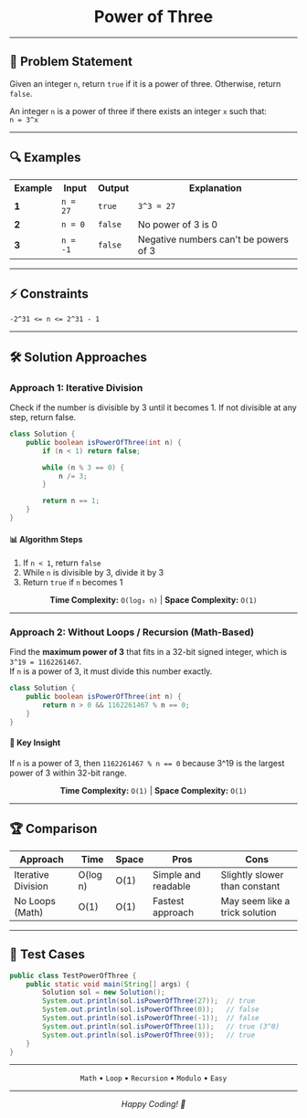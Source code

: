 
<div align="center">

<h1>Power of Three</h1>

</div>

---

## 📝 Problem Statement

Given an integer `n`, return `true` if it is a power of three. Otherwise, return `false`.  

An integer `n` is a power of three if there exists an integer `x` such that:  
`n = 3^x`

---

## 🔍 Examples

<table>
<tr>
<th>Example</th>
<th>Input</th>
<th>Output</th>
<th>Explanation</th>
</tr>
<tr>
<td><strong>1</strong></td>
<td><code>n = 27</code></td>
<td><code>true</code></td>
<td><code>3^3 = 27</code></td>
</tr>
<tr>
<td><strong>2</strong></td>
<td><code>n = 0</code></td>
<td><code>false</code></td>
<td>No power of 3 is 0</td>
</tr>
<tr>
<td><strong>3</strong></td>
<td><code>n = -1</code></td>
<td><code>false</code></td>
<td>Negative numbers can't be powers of 3</td>
</tr>
</table>

---

## ⚡ Constraints

```
-2^31 <= n <= 2^31 - 1
```

---

## 🛠️ Solution Approaches

### Approach 1: Iterative Division

Check if the number is divisible by 3 until it becomes 1. If not divisible at any step, return false.

```java
class Solution {
    public boolean isPowerOfThree(int n) {
        if (n < 1) return false;

        while (n % 3 == 0) {
            n /= 3;
        }

        return n == 1;
    }
}
```

#### 📊 Algorithm Steps

1. If `n < 1`, return `false`
2. While `n` is divisible by 3, divide it by 3
3. Return `true` if `n` becomes 1

<div align="center">

**Time Complexity:** `O(log₃ n)` | **Space Complexity:** `O(1)`

</div>

---

### Approach 2: Without Loops / Recursion (Math-Based)

Find the **maximum power of 3** that fits in a 32-bit signed integer, which is `3^19 = 1162261467`.  
If `n` is a power of 3, it must divide this number exactly.

```java
class Solution {
    public boolean isPowerOfThree(int n) {
        return n > 0 && 1162261467 % n == 0;
    }
}
```

#### 🔢 Key Insight

If `n` is a power of 3, then `1162261467 % n == 0` because 3^19 is the largest power of 3 within 32-bit range.

<div align="center">

**Time Complexity:** `O(1)` | **Space Complexity:** `O(1)`

</div>

---

## 🏆 Comparison

| Approach              | Time     | Space   | Pros                          | Cons                           |
|-----------------------|----------|---------|-------------------------------|--------------------------------|
| Iterative Division    | O(log n) | O(1)    | Simple and readable           | Slightly slower than constant |
| No Loops (Math)       | O(1)     | O(1)    | Fastest approach              | May seem like a trick solution |

---

## 🧪 Test Cases

```java
public class TestPowerOfThree {
    public static void main(String[] args) {
        Solution sol = new Solution();
        System.out.println(sol.isPowerOfThree(27));  // true
        System.out.println(sol.isPowerOfThree(0));   // false
        System.out.println(sol.isPowerOfThree(-1));  // false
        System.out.println(sol.isPowerOfThree(1));   // true (3^0)
        System.out.println(sol.isPowerOfThree(9));   // true
    }
}
```

---

<div align="center">

<code>Math</code> • <code>Loop</code> • <code>Recursion</code> • <code>Modulo</code> • <code>Easy</code>

---

*Happy Coding! 🚀*

</div>
